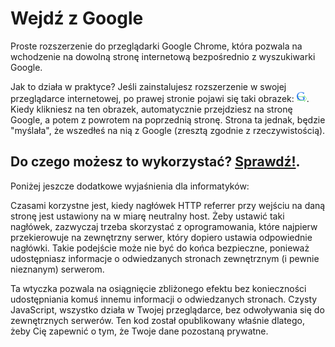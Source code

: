 Wejdź z Google
==============

Proste rozszerzenie do przeglądarki Google Chrome, która pozwala na wchodzenie 
na dowolną stronę internetową bezpośrednio z wyszukiwarki Google.

Jak to działa w praktyce? Jeśli zainstalujesz rozszerzenie w swojej przeglądarce
internetowej, po prawej stronie pojawi się taki obrazek: 
<img src="https://raw.githubusercontent.com/dzikowski/wejdz-z-google/master/icon16.png" />.
Kiedy klikniesz na ten obrazek, automatycznie przejdziesz na stronę Google, 
a potem z powrotem na poprzednią stronę. Strona ta jednak, będzie "myślała", 
że wszedłeś na nią z Google (zresztą zgodnie z rzeczywistością).

Do czego możesz to wykorzystać? [Sprawdź!](https://chrome.google.com/webstore/detail/kdfmannbafpkabedemabbobjnpckmkka/publish-accepted).
-----------------------------------------------------

Poniżej jeszcze dodatkowe wyjaśnienia dla informatyków:

Czasami korzystne jest, kiedy nagłówek HTTP referrer przy wejściu na daną stronę
jest ustawiony na w miarę neutralny host. Żeby ustawić taki nagłówek, zazwyczaj
trzeba skorzystać z oprogramowania, które najpierw przekierowuje na zewnętrzny
serwer, który dopiero ustawia odpowiednie nagłówki. Takie podejście może nie być
do końca bezpieczne, ponieważ udostępniasz informacje o odwiedzanych stronach
zewnętrznym (i pewnie nieznanym) serwerom.

Ta wtyczka pozwala na osiągnięcie zbliżonego efektu bez konieczności 
udostępniania komuś innemu informacji o odwiedzanych stronach. Czysty 
JavaScript, wszystko działa w Twojej przeglądarce, bez odwoływania się do 
zewnętrznych serwerów. Ten kod został opublikowany właśnie dlatego, żeby Cię 
zapewnić o tym, że Twoje dane pozostaną prywatne.


